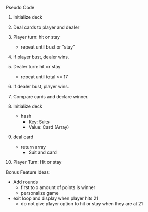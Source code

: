 Pseudo Code

1. Initialize deck
2. Deal cards to player and dealer
3. Player turn: hit or stay
   - repeat until bust or "stay"
4. If player bust, dealer wins.
5. Dealer turn: hit or stay
   - repeat until total >= 17
6. If dealer bust, player wins.
7. Compare cards and declare winner.

1. Initialize deck
   - hash
     - Key: Suits 
     - Value: Card (Array)

2. deal card
   - return array
     - Suit and card
10. Player Turn: Hit or stay

Bonus Feature Ideas:

- Add rounds
  - first to x amount of points is winner
  - personalize game
- exit loop and display when player hits 21
  - do not give player option to hit or stay when they are at 21
